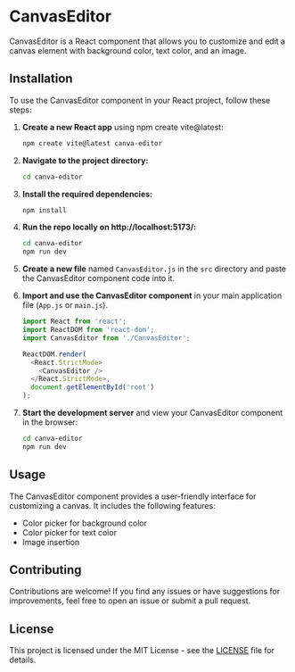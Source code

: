 # CanvasEditor

CanvasEditor is a React component that allows you to customize and edit a canvas element with background color, text color, and an image.

## Installation

To use the CanvasEditor component in your React project, follow these steps:

1. **Create a new React app** using npm create vite@latest:

    ```bash
    npm create vite@latest canva-editor
    ```

2. **Navigate to the project directory:**

    ```bash
    cd canva-editor
    ```

3. **Install the required dependencies:**

    ```bash
    npm install 
    ```

    
3. **Run the repo locally on http://localhost:5173/:**


    ```bash
    cd canva-editor
    npm run dev
    ```

4. **Create a new file** named `CanvasEditor.js` in the `src` directory and paste the CanvasEditor component code into it.

5. **Import and use the CanvasEditor component** in your main application file (`App.js` or `main.js`).

    ```javascript
    import React from 'react';
    import ReactDOM from 'react-dom';
    import CanvasEditor from './CanvasEditor';

    ReactDOM.render(
      <React.StrictMode>
        <CanvasEditor />
      </React.StrictMode>,
      document.getElementById('root')
    );
    ```

6. **Start the development server** and view your CanvasEditor component in the browser:

    ```bash
    cd canva-editor
    npm run dev
    ```

## Usage

The CanvasEditor component provides a user-friendly interface for customizing a canvas. It includes the following features:

- Color picker for background color
- Color picker for text color
- Image insertion

## Contributing

Contributions are welcome! If you find any issues or have suggestions for improvements, feel free to open an issue or submit a pull request.

## License

This project is licensed under the MIT License - see the [LICENSE](LICENSE) file for details.

